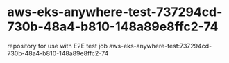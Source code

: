 # aws-eks-anywhere-test-737294cd-730b-48a4-b810-148a89e8ffc2-74
repository for use with E2E test job aws-eks-anywhere-test:737294cd-730b-48a4-b810-148a89e8ffc2-74
